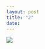 ```yaml
---
layout: post
title: "2"
date: 
---
```

 <div id="cmc-container"><a href="/strip/images/2.jpg"><img src="/strip/images/2.jpg" class="center"></a></div>
